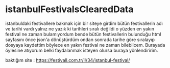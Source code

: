 # istanbulFestivalsClearedData
istanbuldaki festivallere bakmak için bir siteye girdim bütün festivallerin adı ve tarihi vardı yalnız ne yazık ki tarihleri sıralı değildi o yüzden en yakın festival ne zaman bulamıyordum bende bütün festivallerin bulunduğu html sayfasını önce json'a dönüştürdüm ondan sonrada tarihe göre sıralayıp dosyaya kaydettim böylece en yakın festival ne zaman bilebilcem.
Burayada öylesine atıyorum belki faydalanmak isteyen olursa buraya yönlendiririm.

baktığım site : https://festivall.com.tr/il/34/istanbul-festival/
